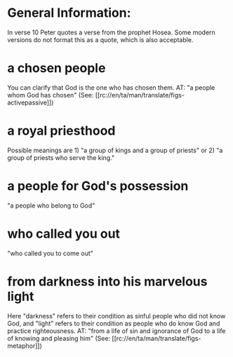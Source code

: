 # General Information:

In verse 10 Peter quotes a verse from the prophet Hosea. Some modern versions do not format this as a quote, which is also acceptable.

# a chosen people

You can clarify that God is the one who has chosen them. AT: "a people whom God has chosen" (See: [[rc://en/ta/man/translate/figs-activepassive]])

# a royal priesthood

Possible meanings are 1) "a group of kings and a group of priests" or 2) "a group of priests who serve the king."

# a people for God's possession

"a people who belong to God"

# who called you out

"who called you to come out"

# from darkness into his marvelous light

Here "darkness" refers to their condition as sinful people who did not know God, and "light" refers to their condition as people who do know God and practice righteousness. AT: "from a life of sin and ignorance of God to a life of knowing and pleasing him" (See: [[rc://en/ta/man/translate/figs-metaphor]])

